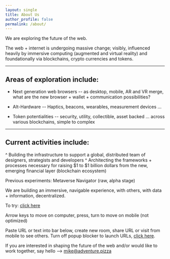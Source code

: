 ```yaml
---
layout: single
title: About Us
author_profile: false
permalink: /about/
---
```


We are exploring the future of the web.

The web + internet is undergoing massive change; visibly, influenced heavily by immersive computing (augmented and virtual reality) and foundationally via blockchains, crypto currencies and tokens.

* * *

## Areas of exploration include:

* Next generation web browsers -- as desktop, mobile, AR and VR merge, what are the new browser + wallet + communication possibilities?

* Alt-Hardware -- Haptics, beacons, wearables, measurement devices ...

* Token potentialities -- security, utility, collectible, asset backed ... across various blockchains, simple to complex

* * *

## Current activities include:

^ Building the infrastructure to support a global, distributed team of designers, strategists and developers
^ Architecting the frameworks + processes necessary for raising $1 to $1 billion dollars from the new, emerging financial layer (blockchain ecosystem)

Previous experiments: Metaverse Navigator (raw, alpha stage)

We are building an immersive, navigable experience, with others, with data + information, decentralized.

To try: [click here](http://www.adventure.gold)

Arrow keys to move on computer, press, turn to move on mobile (not optimized)

Paste URL or text into bar below, create new room, share URL or visit from mobile to see others. Turn off popup blocker to launch URLs, [click here](www.adventure.gold/room/nixon).

If you are interested in shaping the future of the web and/or would like to work together, say hello --> mike@adventure.pizza
